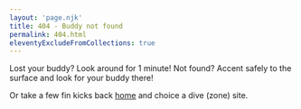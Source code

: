 ```yaml
---
layout: 'page.njk'
title: 404 - Buddy not found
permalink: 404.html
eleventyExcludeFromCollections: true
---
```


Lost your buddy? Look around for 1 minute! Not found? Accent safely to the surface and look for your buddy there!

Or take a few fin kicks back [home](./) and choice a dive (zone) site.
